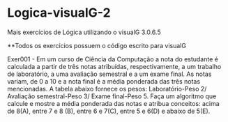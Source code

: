 # Logica-visualG-2
Mais exercícios de Lógica utilizando o visualG 3.0.6.5

**Todos os exercícios possuem o código escrito para visualG


Exer001 - Em um curso de Ciência da Computação a nota do estudante é calculada a partir de três notas atribuídas, respectivamente, a um trabalho de laboratório, a uma avaliação semestral e a um exame final. As notas variam, de 0 a 10 e a nota final é a média ponderada das três notas mencionadas. A tabela abaixo fornece os pesos: Laboratório-Peso 2/ Avaliação semestral-Peso 3/ Exame final-Peso 5. Faça um algoritmo que calcule e mostre a média ponderada das notas e atribua conceitos: acima de 8(A), entre 7 e 8 (B), entre 6 e 7(C), entre 5 e 6(D) e abaixo de 5(E).
